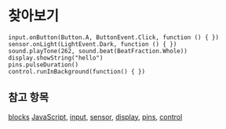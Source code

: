 # 찾아보기

```namespaces
input.onButton(Button.A, ButtonEvent.Click, function () { })
sensor.onLight(LightEvent.Dark, function () { })
sound.playTone(262, sound.beat(BeatFraction.Whole))
display.showString("hello")
pins.pulseDuration()
control.runInBackground(function() { })
```

## 참고 항목

[blocks](/blocks) [JavaScript](/javascript), [input](/reference/input), [sensor](/reference/sensor), [display](/reference/display), [pins](/reference/pins), [control](/reference/control)